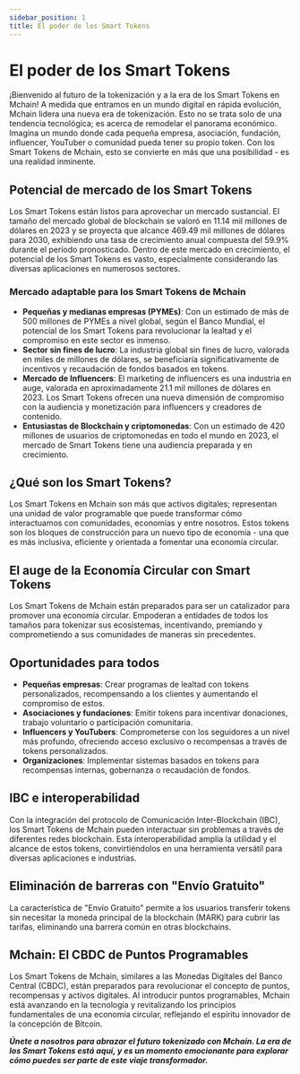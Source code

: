 ```yaml
---
sidebar_position: 1
title: El poder de los Smart Tokens
---
```


# El poder de los Smart Tokens

¡Bienvenido al futuro de la tokenización y a la era de los Smart Tokens en Mchain! A medida que entramos en un mundo digital en rápida evolución, Mchain lidera una nueva era de tokenización. Esto no se trata solo de una tendencia tecnológica; es acerca de remodelar el panorama económico. Imagina un mundo donde cada pequeña empresa, asociación, fundación, influencer, YouTuber o comunidad pueda tener su propio token. Con los Smart Tokens de Mchain, esto se convierte en más que una posibilidad - es una realidad inminente.

## Potencial de mercado de los Smart Tokens

Los Smart Tokens están listos para aprovechar un mercado sustancial. El tamaño del mercado global de blockchain se valoró en 11.14 mil millones de dólares en 2023 y se proyecta que alcance 469.49 mil millones de dólares para 2030, exhibiendo una tasa de crecimiento anual compuesta del 59.9% durante el período pronosticado. Dentro de este mercado en crecimiento, el potencial de los Smart Tokens es vasto, especialmente considerando las diversas aplicaciones en numerosos sectores.

### Mercado adaptable para los Smart Tokens de Mchain

- **Pequeñas y medianas empresas (PYMEs)**: Con un estimado de más de 500 millones de PYMEs a nivel global, según el Banco Mundial, el potencial de los Smart Tokens para revolucionar la lealtad y el compromiso en este sector es inmenso.
- **Sector sin fines de lucro**: La industria global sin fines de lucro, valorada en miles de millones de dólares, se beneficiaría significativamente de incentivos y recaudación de fondos basados en tokens.
- **Mercado de Influencers**: El marketing de influencers es una industria en auge, valorada en aproximadamente 21.1 mil millones de dólares en 2023. Los Smart Tokens ofrecen una nueva dimensión de compromiso con la audiencia y monetización para influencers y creadores de contenido.
- **Entusiastas de Blockchain y criptomonedas**: Con un estimado de 420 millones de usuarios de criptomonedas en todo el mundo en 2023, el mercado de Smart Tokens tiene una audiencia preparada y en crecimiento.

## ¿Qué son los Smart Tokens?

Los Smart Tokens en Mchain son más que activos digitales; representan una unidad de valor programable que puede transformar cómo interactuamos con comunidades, economías y entre nosotros. Estos tokens son los bloques de construcción para un nuevo tipo de economía - una que es más inclusiva, eficiente y orientada a fomentar una economía circular.

## El auge de la Economía Circular con Smart Tokens

Los Smart Tokens de Mchain están preparados para ser un catalizador para promover una economía circular. Empoderan a entidades de todos los tamaños para tokenizar sus ecosistemas, incentivando, premiando y comprometiendo a sus comunidades de maneras sin precedentes.

## Oportunidades para todos

- **Pequeñas empresas**: Crear programas de lealtad con tokens personalizados, recompensando a los clientes y aumentando el compromiso de estos.
- **Asociaciones y fundaciones**: Emitir tokens para incentivar donaciones, trabajo voluntario o participación comunitaria.
- **Influencers y YouTubers**: Comprometerse con los seguidores a un nivel más profundo, ofreciendo acceso exclusivo o recompensas a través de tokens personalizados.
- **Organizaciones**: Implementar sistemas basados en tokens para recompensas internas, gobernanza o recaudación de fondos.

## IBC e interoperabilidad

Con la integración del protocolo de Comunicación Inter-Blockchain (IBC), los Smart Tokens de Mchain pueden interactuar sin problemas a través de diferentes redes blockchain. Esta interoperabilidad amplía la utilidad y el alcance de estos tokens, convirtiéndolos en una herramienta versátil para diversas aplicaciones e industrias.

## Eliminación de barreras con "Envío Gratuito"

La característica de "Envío Gratuito" permite a los usuarios transferir tokens sin necesitar la moneda principal de la blockchain (MARK) para cubrir las tarifas, eliminando una barrera común en otras blockchains.

## Mchain: El CBDC de Puntos Programables

Los Smart Tokens de Mchain, similares a las Monedas Digitales del Banco Central (CBDC), están preparados para revolucionar el concepto de puntos, recompensas y activos digitales. Al introducir puntos programables, Mchain está avanzando en la tecnología y revitalizando los principios fundamentales de una economía circular, reflejando el espíritu innovador de la concepción de Bitcoin.

***Únete a nosotros para abrazar el futuro tokenizado con Mchain. La era de los Smart Tokens está aquí, y es un momento emocionante para explorar cómo puedes ser parte de este viaje transformador.***

